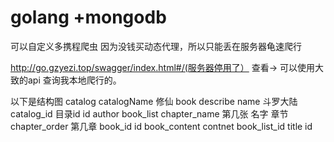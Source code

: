 # golang +mongodb
可以自定义多携程爬虫
因为没钱买动态代理，所以只能丢在服务器龟速爬行


http://go.gzyezi.top/swagger/index.html#/(服务器停用了）  查看-> 可以使用大致的api 查询我本地爬行的。

以下是结构图
catalog
	catalogName
		修仙
book
	describe
	name
		斗罗大陆
	catalog_id
		目录id
	id
	author
book_list
	chapter_name
		第几张 名字
		章节
	chapter_order
		第几章
	book_id
	id
book_content
	contnet
	book_list_id
	title
	id
